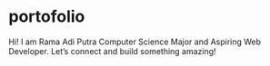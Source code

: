 # portofolio
Hi! I am Rama Adi Putra Computer Science Major and Aspiring Web Developer. Let’s connect and build something amazing!
